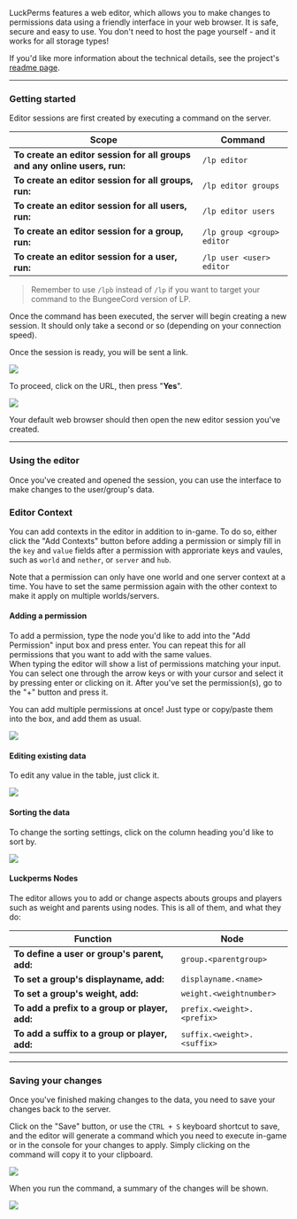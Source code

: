 LuckPerms features a web editor, which allows you to make changes to permissions data using a friendly interface in your web browser. It is safe, secure and easy to use. You don't need to host the page yourself - and it works for all storage types!

If you'd like more information about the technical details, see the project's [readme page](https://github.com/lucko/LuckPermsWeb/blob/master/editor/README.md).

___

### Getting started

Editor sessions are first created by executing a command on the server.


| Scope                                                                     | Command                    |
|---------------------------------------------------------------------------|----------------------------|
| **To create an editor session for all groups and any online users, run:** | `/lp editor`               |
| **To create an editor session for all groups, run:**                      | `/lp editor groups`         |
| **To create an editor session for all users, run:**                       | `/lp editor users`        |
| **To create an editor session for a group, run:**                         | `/lp group <group> editor` |
| **To create an editor session for a user, run:**                          | `/lp user <user> editor`   |

> Remember to use `/lpb` instead of `/lp` if you want to target your command to the BungeeCord version of LP.

Once the command has been executed, the server will begin creating a new session. It should only take a second or so (depending on your connection speed).

Once the session is ready, you will be sent a link.

![](https://i.imgur.com/GEojPzy.png)

To proceed, click on the URL, then press "**Yes**".

![](https://i.imgur.com/ORN1mZW.png)

Your default web browser should then open the new editor session you've created.

___

### Using the editor

Once you've created and opened the session, you can use the interface to make changes to the user/group's data.

### Editor Context

You can add contexts in the editor in addition to in-game. To do so, either click the "Add Contexts" button before adding a permission or simply fill in the `key` and `value` fields after a permission with approriate keys and vaules, such as `world` and `nether`, or `server` and `hub`.
 
Note that a permission can only have one world and one server context at a time. You have to set the same permission again with the other context to make it apply on multiple worlds/servers.

#### Adding a permission

To add a permission, type the node you'd like to add into the "Add Permission" input box and press enter. You can repeat this for all permissions that you want to add with the same values.  
When typing the editor will show a list of permissions matching your input. You can select one through the arrow keys or with your cursor and select it by pressing enter or clicking on it.
After you've set the permission(s), go to the "+" button and press it.

You can add multiple permissions at once! Just type or copy/paste them into the box, and add them as usual.

![](https://i.imgur.com/vyCVt7j.gif)

#### Editing existing data

To edit any value in the table, just click it.

![](https://i.imgur.com/s3G5MvP.gif)

#### Sorting the data

To change the sorting settings, click on the column heading you'd like to sort by.

![](https://i.imgur.com/yVN4Lzp.gif)

#### Luckperms Nodes

The editor allows you to add or change aspects abouts groups and players such as weight and parents using nodes.
This is all of them, and what they do:

| Function                                                                  | Node                         |
|---------------------------------------------------------------------------|------------------------------|
| **To define a user or group's parent, add:**                              | `group.<parentgroup>`        |
| **To set a group's displayname, add:**                                    | `displayname.<name>`         |
| **To set a group's weight, add:**                                         | `weight.<weightnumber>`      |
| **To add a prefix to a group or player, add:**                            | `prefix.<weight>.<prefix>`   |
| **To add a suffix to a group or player, add:**                            | `suffix.<weight>.<suffix>`   |

___

### Saving your changes

Once you've finished making changes to the data, you need to save your changes back to the server.

Click on the "Save" button, or use the `CTRL + S` keyboard shortcut to save, and the editor will generate a command which you need to execute in-game or in the console for your changes to apply. Simply clicking on the command will copy it to your clipboard.

![](https://i.imgur.com/pNZgEN0.gif)

When you run the command, a summary of the changes will be shown.

![](https://i.imgur.com/7nQp5Fn.png)
